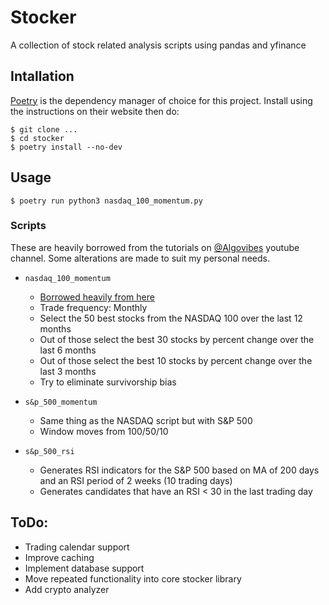 # Stocker

A collection of stock related analysis scripts using pandas and yfinance

## Intallation

[Poetry](https://python-poetry.org/) is the dependency manager of choice for
this project. Install using the instructions on their website then do:

```shell
$ git clone ...
$ cd stocker
$ poetry install --no-dev
```

## Usage

```shell
$ poetry run python3 nasdaq_100_momentum.py
```

### Scripts

These are heavily borrowed from the tutorials on
[@Algovibes](https://www.youtube.com/@Algovibes) youtube channel. Some
alterations are made to suit my personal needs.

- `nasdaq_100_momentum`
  - [Borrowed heavily from here](https://www.youtube.com/watch?v=bUejGzheCac)
  - Trade frequency: Monthly
  - Select the 50 best stocks from the NASDAQ 100 over the last 12 months
  - Out of those select the best 30 stocks by percent change over the last 6
    months
  - Out of those select the best 10 stocks by percent change over the last 3
    months
  - Try to eliminate survivorship bias

- `s&p_500_momentum`
  - Same thing as the NASDAQ script but with S&P 500
  - Window moves from 100/50/10

- `s&p_500_rsi`
  - Generates RSI indicators for the S&P 500 based on MA of 200 days and an RSI
    period of 2 weeks (10 trading days)
  - Generates candidates that have an RSI < 30 in the last trading day

## ToDo:

- Trading calendar support
- Improve caching
- Implement database support
- Move repeated functionality into core stocker library
- Add crypto analyzer

